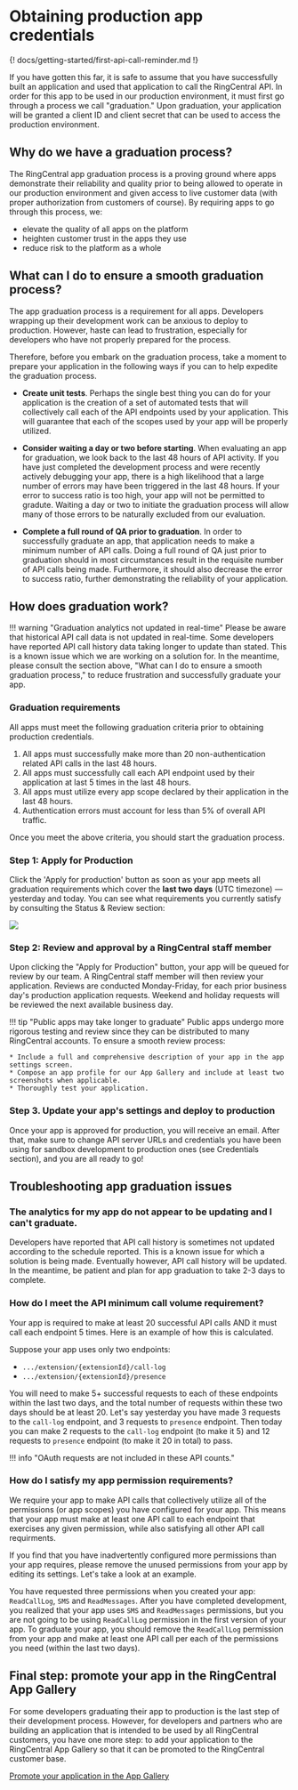 # Obtaining production app credentials

{! docs/getting-started/first-api-call-reminder.md !}

If you have gotten this far, it is safe to assume that you have successfully built an application and used that application to call the RingCentral API. In order for this app to be used in our production environment, it must first go through a process we call "graduation." Upon graduation, your application will be granted a client ID and client secret that can be used to access the production environment. 

## Why do we have a graduation process?

The RingCentral app graduation process is a proving ground where apps demonstrate their reliability and quality prior to being allowed to operate in our production environment and given access to live customer data (with proper authorization from customers of course). By requiring apps to go through this process, we:

* elevate the quality of all apps on the platform
* heighten customer trust in the apps they use
* reduce risk to the platform as a whole 

## What can I do to ensure a smooth graduation process?

The app graduation process is a requirement for all apps. Developers wrapping up their development work can be anxious to deploy to production. However, haste can lead to frustration, especially for developers who have not properly prepared for the process. 

Therefore, before you embark on the graduation process, take a moment to prepare your application in the following ways if you can to help expedite the graduation process. 

* **Create unit tests**. 
    Perhaps the single best thing you can do for your application is the creation of a set of automated tests that will collectively call each of the API endpoints used by your application. This will guarantee that each of the scopes used by your app will be properly utilized. 

* **Consider waiting a day or two before starting**.
    When evaluating an app for graduation, we look back to the last 48 hours of API activity. If you have just completed the development process and were recently actively debugging your app, there is a high likelihood that a large number of errors may have been triggered in the last 48 hours. If your error to success ratio is too high, your app will not be permitted to gradute. Waiting a day or two to initiate the graduation process will allow many of those errors to be naturally excluded from our evaluation. 

* **Complete a full round of QA prior to graduation**.
    In order to successfully graduate an app, that application needs to make a minimum number of API calls. Doing a full round of QA just prior to graduation should in most circumstances result in the requisite number of API calls being made. Furthermore, it should also decrease the error to success ratio, further demonstrating the reliability of your application.

## How does graduation work?

!!! warning "Graduation analytics not updated in real-time"
    Please be aware that historical API call data is not updated in real-time. Some developers have reported API call history data taking longer to update than stated. This is a known issue which we are working on a solution for. In the meantime, please consult the section above, "What can I do to ensure a smooth graduation process," to reduce frustration and successfully graduate your app.

### Graduation requirements

All apps must meet the following graduation criteria prior to obtaining production credentials. 

1. All apps must successfully make more than 20 non-authentication related API calls in the last 48 hours.
2. All apps must successfully call each API endpoint used by their application at last 5 times in the last 48 hours.
3. All apps must utilize every app scope declared by their application in the last 48 hours.
4. Authentication errors must account for less than 5% of overall API traffic. 

Once you meet the above criteria, you should start the graduation process.

### Step 1: Apply for Production

Click the 'Apply for production' button as soon as your app meets all graduation requirements which cover the **last two days** (UTC timezone) &#x2014; yesterday and today. You can see what requirements you currently satisfy by consulting the Status &amp; Review section:
    
<img class="img-fluid" src="../../img/console-status-review.png" style="max-width: 500px">

### Step 2: Review and approval by a RingCentral staff member

Upon clicking the "Apply for Production" button, your app will be queued for review by our team. A RingCentral staff member will then review your application. Reviews are conducted Monday-Friday, for each prior business day's production application requests. Weekend and holiday requests will be reviewed the next available business day.

!!! tip "Public apps may take longer to graduate"
    Public apps undergo more rigorous testing and review since they can be distributed to many RingCentral accounts. To ensure a smooth review process:
    
    * Include a full and comprehensive description of your app in the app settings screen.
    * Compose an app profile for our App Gallery and include at least two screenshots when applicable. 
    * Thoroughly test your application.

### Step 3. Update your app's settings and deploy to production

Once your app is approved for production, you will receive an email. After that, make sure to change API server URLs and credentials you have been using for sandbox development to production ones (see Credentials section), and you are all ready to go!

## Troubleshooting app graduation issues

### The analytics for my app do not appear to be updating and I can't graduate.

Developers have reported that API call history is sometimes not updated according to the schedule reported. This is a known issue for which a solution is being made. Eventually however, API call history will be updated. In the meantime, be patient and plan for app graduation to take 2-3 days to complete. 

### How do I meet the API minimum call volume requirement?

Your app is required to make at least 20 successful API calls AND it must call each endpoint 5 times. Here is an example of how this is calculated.

Suppose your app uses only two endpoints:

* `.../extension/{extensionId}/call-log`
* `.../extension/{extensionId}/presence`

You will need to make 5+ successful requests to each of these endpoints within the last two days, and the total number of requests within these two days should be at least 20. Let's say yesterday you have made 3 requests to the `call-log` endpoint, and 3 requests to `presence` endpoint. Then today you can make 2 requests to the `call-log` endpoint (to make it 5) and 12 requests to `presence` endpoint (to make it 20 in total) to pass.

!!! info "OAuth requests are not included in these API counts."

### How do I satisfy my app permission requirements?

We require your app to make API calls that collectively utilize all of the permissions (or app scopes) you have configured for your app. This means that your app must make at least one API call to each endpoint that exercises any given permission, while also satisfying all other API call requirments. 

If you find that you have inadvertently configured more permissions than your app requires, please remove the unused permissions from your app by editing its settings. Let's take a look at an example.

You have requested three permissions when you created your app: `ReadCallLog`, `SMS` and `ReadMessages`. After you have completed development, you realized that your app uses `SMS` and `ReadMessages` permissions, but you are not going to be using `ReadCallLog` permission in the first version of your app. To graduate your app, you should remove the `ReadCallLog` permission from your app and make at least one API call per each of the permissions you need (within the last two days).

## Final step: promote your app in the RingCentral App Gallery

For some developers graduating their app to production is the last step of their development process. However, for developers and partners who are building an application that is intended to be used by all RingCentral customers, you have one more step: to add your application to the RingCentral App Gallery so that it can be promoted to the RingCentral customer base. 

<a class="btn btn-lg btn-primary" href="../promote-app/">Promote your application in the App Gallery</a>
